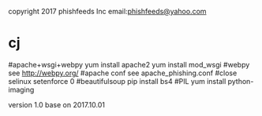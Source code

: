 copyright 2017 phishfeeds Inc
email:phishfeeds@yahoo.com

# cj
#apache+wsgi+webpy
yum install apache2
yum install mod_wsgi
#webpy 
see http://webpy.org/
#apache conf
see apache_phishing.conf
#close selinux
setenforce 0
#beautifulsoup 
pip install bs4
#PIL
yum install python-imaging

version
1.0
base on 2017.10.01
